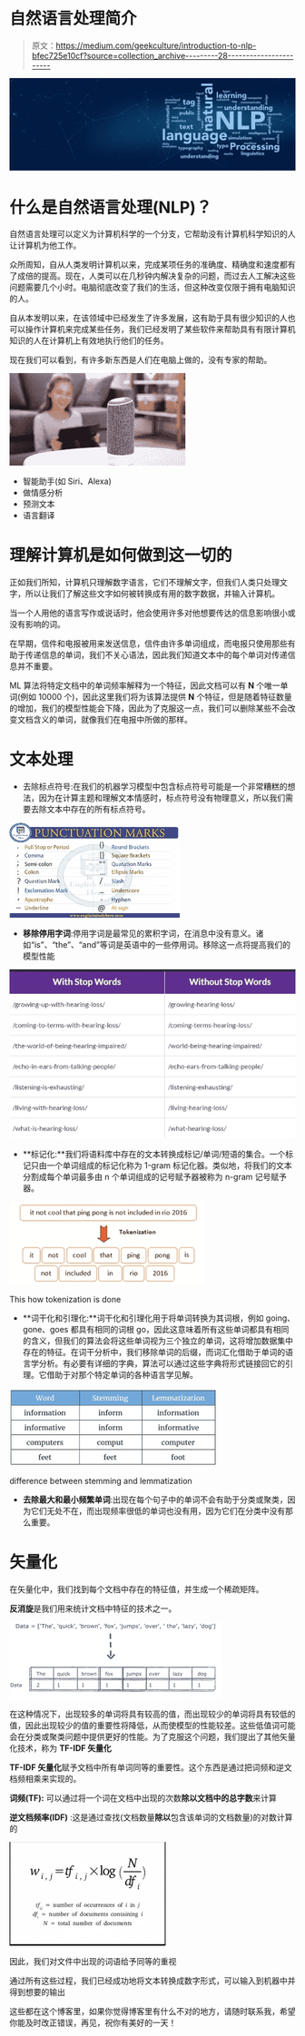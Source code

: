 # 自然语言处理简介

> 原文：<https://medium.com/geekculture/introduction-to-nlp-bfec725e10cf?source=collection_archive---------28----------------------->

![](img/f1f4f226873cfa1c8c2bffeee20d0540.png)

# 什么是自然语言处理(NLP)？

自然语言处理可以定义为计算机科学的一个分支，它帮助没有计算机科学知识的人让计算机为他工作。

众所周知，自从人类发明计算机以来，完成某项任务的准确度、精确度和速度都有了成倍的提高。现在，人类可以在几秒钟内解决复杂的问题，而过去人工解决这些问题需要几个小时。电脑彻底改变了我们的生活，但这种改变仅限于拥有电脑知识的人。

自从本发明以来，在该领域中已经发生了许多发展，这有助于具有很少知识的人也可以操作计算机来完成某些任务，我们已经发明了某些软件来帮助具有有限计算机知识的人在计算机上有效地执行他们的任务。

现在我们可以看到，有许多新东西是人们在电脑上做的，没有专家的帮助。

![](img/1bb66e7ae903182c076f810a9699b84d.png)

*   智能助手(如 Siri、Alexa)
*   做情感分析
*   预测文本
*   语言翻译

# 理解计算机是如何做到这一切的

正如我们所知，计算机只理解数字语言，它们不理解文字，但我们人类只处理文字，所以让我们了解这些文字如何被转换成有用的数字数据，并输入计算机。

当一个人用他的语言写作或说话时，他会使用许多对他想要传达的信息影响很小或没有影响的词。

在早期，信件和电报被用来发送信息，信件由许多单词组成，而电报只使用那些有助于传递信息的单词，我们不关心语法，因此我们知道文本中的每个单词对传递信息并不重要。

ML 算法将特定文档中的单词频率解释为一个特征，因此文档可以有 **N** 个唯一单词(例如 10000 个)，因此这里我们将为该算法提供 **N** 个特征，但是随着特征数量的增加，我们的模型性能会下降，因此为了克服这一点，我们可以删除某些不会改变文档含义的单词，就像我们在电报中所做的那样。

# **文本处理**

*   去除标点符号:在我们的机器学习模型中包含标点符号可能是一个非常糟糕的想法，因为在计算主题和理解文本情感时，标点符号没有物理意义，所以我们需要去除文本中存在的所有标点符号。

![](img/5234d43ad831ac8a22d3b6b2ef4e9292.png)

*   **移除停用字词**:停用字词是最常见的累积字词，在消息中没有意义。诸如“is”、“the”、“and”等词是英语中的一些停用词。移除这一点将提高我们的模型性能

![](img/62724f879828858bef022fc4f8a64770.png)

*   **标记化:**我们将语料库中存在的文本转换成标记/单词/短语的集合。一个标记只由一个单词组成的标记化称为 1-gram 标记化器。类似地，将我们的文本分割成每个单词最多由 n 个单词组成的记号赋予器被称为 n-gram 记号赋予器。

![](img/08d1ed1961c4a5a02ae308cd362a46ad.png)

This how tokenization is done

*   **词干化和引理化:**词干化和引理化用于将单词转换为其词根，例如 going、gone、goes 都具有相同的词根 go，因此这意味着所有这些单词都具有相同的含义，但我们的算法会将这些单词视为三个独立的单词，这将增加数据集中存在的特征。在词干分析中，我们移除单词的后缀，而词汇化借助于单词的语言学分析。有必要有详细的字典，算法可以通过这些字典将形式链接回它的引理。它借助于对那个特定单词的各种语言学见解。

![](img/2c0eda4397d612dac88bb148ed577d7a.png)

difference between stemming and lemmatization

*   **去除最大和最小频繁单词**:出现在每个句子中的单词不会有助于分类或聚类，因为它们无处不在，而出现频率很低的单词也没有用，因为它们在分类中没有那么重要。

# **矢量化**

在矢量化中，我们找到每个文档中存在的特征值，并生成一个稀疏矩阵。

**反消旋**是我们用来统计文档中特征的技术之一。

![](img/162ed4341f06261dbf1563b91758d745.png)

在这种情况下，出现较多的单词将具有较高的值，而出现较少的单词将具有较低的值，因此出现较少的值的重要性将降低，从而使模型的性能较差。这些低值词可能会在分类或聚类问题中提供更好的性能。为了克服这个问题，我们提出了其他矢量化技术，称为 **TF-IDF 矢量化**

**TF-IDF 矢量化**赋予文档中所有单词同等的重要性。这个东西是通过把词频和逆文档频相乘来实现的。

**词频(TF):** 可以通过将一个词在文档中出现的次数**除以文档中的总字数**来计算

**逆文档频率(IDF)** :这是通过查找(文档数量**除以**包含该单词的文档数量)的对数计算的

![](img/f37dfacbccdf49766ef10ae646a5ffe4.png)

因此，我们对文件中出现的词语给予同等的重视

通过所有这些过程，我们已经成功地将文本转换成数字形式，可以输入到机器中并得到想要的输出

这些都在这个博客里，如果你觉得博客里有什么不对的地方，请随时联系我，希望你能及时改正错误，再见，祝你有美好的一天！
